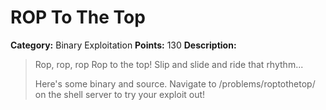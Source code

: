 # ROP To The Top

**Category:** Binary Exploitation
**Points:** 130
**Description:**

> Rop, rop, rop
> Rop to the top!
> Slip and slide and ride that rhythm...
> 
> Here's some binary and source. Navigate to /problems/roptothetop/ on the shell server to try your exploit out!
